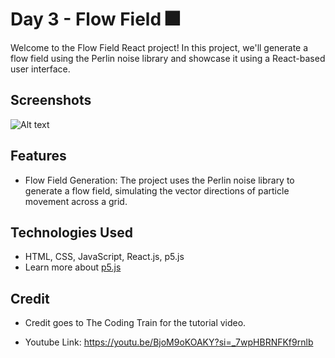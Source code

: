 # Day 3 - Flow Field 🎆

Welcome to the Flow Field React project! In this project, we'll generate a flow field using the Perlin noise library and showcase it using a React-based user interface.

## Screenshots
![Alt text](flow_field.png)


## Features

- Flow Field Generation: The project uses the Perlin noise library to generate a flow field, simulating the vector directions of particle movement across a grid.


## Technologies Used
- HTML, CSS, JavaScript, React.js, p5.js 
- Learn more about [p5.js](https://p5js.org/)

## Credit

- Credit goes to The Coding Train for the tutorial video.

- Youtube Link: https://youtu.be/BjoM9oKOAKY?si=_7wpHBRNFKf9rnlb